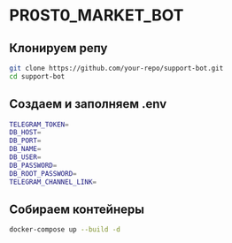 # PR0ST0_MARKET_BOT

## Клонируем репу
```bash
git clone https://github.com/your-repo/support-bot.git
cd support-bot
```

## Создаем и заполняем .env 
```bash
TELEGRAM_TOKEN=
DB_HOST=
DB_PORT=
DB_NAME=
DB_USER=
DB_PASSWORD=
DB_ROOT_PASSWORD=
TELEGRAM_CHANNEL_LINK=
```

## Собираем контейнеры
```bash
docker-compose up --build -d
```
